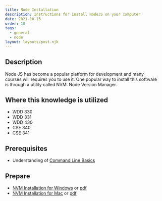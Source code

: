 ```yaml
---
title: Node Installation
description: Instructions for install NodeJS on your computer
date: 2021-10-15
order: 10
tags:
  - general
  - node
layout: layouts/post.njk
---
```


## Description

Node JS has become a popular platform for development and many courses will requires you to use it. One popular way to install this software is through a utility called NVM: Node Version Manager.

## Where this knowledge is utilized

- WDD 330
- WDD 331
- WDD 430
- CSE 340
- CSE 341

## Prerequisites

- Understanding of [Command Line Basics](../../general/cli-basics)

## Prepare

- [NVM Installation for Windows](prepare2/) or [pdf](../../../docs/nvm/nvm-windows-installation.pdf)
- [NVM Installation for Mac](prepare1/) or [pdf](../../../docs/nvm/nvm-mac-installation.pdf)
